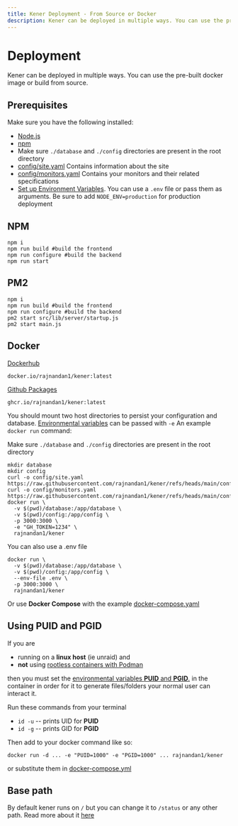 ```yaml
---
title: Kener Deployment - From Source or Docker
description: Kener can be deployed in multiple ways. You can use the pre-built docker image or build from source.
---
```


# Deployment

Kener can be deployed in multiple ways. You can use the pre-built docker image or build from source.

## Prerequisites

Make sure you have the following installed:

-   [Node.js](https://nodejs.org/en/download/)
-   [npm](https://www.npmjs.com/get-npm)
-   Make sure `./database` and `./config` directories are present in the root directory
-   [config/site.yaml](/docs/customize-site) Contains information about the site
-   [config/monitors.yaml](/docs/monitors) Contains your monitors and their related specifications
-   [Set up Environment Variables](/docs/environment-vars). You can use a `.env` file or pass them as arguments. Be sure to add `NODE_ENV=production` for production deployment

## NPM

```shell
npm i
npm run build #build the frontend
npm run configure #build the backend
npm run start
```

## PM2

```shell
npm i
npm run build #build the frontend
npm run configure #build the backend
pm2 start src/lib/server/startup.js
pm2 start main.js
```

## Docker

[Dockerhub](https://hub.docker.com/r/rajnandan1/kener)

```shell
docker.io/rajnandan1/kener:latest
```

[Github Packages](https://github.com/rajnandan1/kener/pkgs/container/kener)

```shell
ghcr.io/rajnandan1/kener:latest
```

You should mount two host directories to persist your configuration and database. [Environmental variables](/docs/environment-vars) can be passed with `-e` An example `docker run` command:

Make sure `./database` and `./config` directories are present in the root directory

```shell
mkdir database
mkdir config
curl -o config/site.yaml https://raw.githubusercontent.com/rajnandan1/kener/refs/heads/main/config/site.example.yaml
curl -o config/monitors.yaml https://raw.githubusercontent.com/rajnandan1/kener/refs/heads/main/config/monitors.example.yaml
docker run \
  -v $(pwd)/database:/app/database \
  -v $(pwd)/config:/app/config \
  -p 3000:3000 \
  -e "GH_TOKEN=1234" \
  rajnandan1/kener
```

You can also use a .env file

```shell
docker run \
  -v $(pwd)/database:/app/database \
  -v $(pwd)/config:/app/config \
  --env-file .env \
  -p 3000:3000 \
  rajnandan1/kener
```

Or use **Docker Compose** with the example [docker-compose.yaml](https://raw.githubusercontent.com/rajnandan1/kener/main/docker-compose.yml)

## Using PUID and PGID

If you are

-   running on a **linux host** (ie unraid) and
-   **not** using [rootless containers with Podman](https://developers.redhat.com/blog/2020/09/25/rootless-containers-with-podman-the-basics#why_podman_)

then you must set the [environmental variables **PUID** and **PGID**.](https://docs.linuxserver.io/general/understanding-puid-and-pgid) in the container in order for it to generate files/folders your normal user can interact it.

Run these commands from your terminal

-   `id -u` -- prints UID for **PUID**
-   `id -g` -- prints GID for **PGID**

Then add to your docker command like so:

```shell
docker run -d ... -e "PUID=1000" -e "PGID=1000" ... rajnandan1/kener
```

or substitute them in [docker-compose.yml](https://raw.githubusercontent.com/rajnandan1/kener/main/docker-compose.yml)

## Base path

By default kener runs on `/` but you can change it to `/status` or any other path. Read more about it [here](/docs/environment-vars/#kener-base-path)
